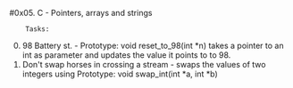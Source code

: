 #0x05. C - Pointers, arrays and strings

		Tasks:

0. 98 Battery st. - Prototype: void reset_to_98(int *n) takes a pointer to an int as parameter and updates the value it points to to 98.
1. Don't swap horses in crossing a stream - swaps the values of two integers using Prototype: void swap_int(int *a, int *b)
